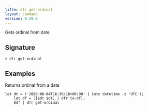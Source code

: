 ```yaml
---
title: dfr get-ordinal
layout: command
version: 0.59.0
---
```


Gets ordinal from date

## Signature

```> dfr get-ordinal ```

## Examples

Returns ordinal from a date
```shell
let dt = ('2020-08-04T16:39:18+00:00' | into datetime -z 'UTC');
    let df = ([$dt $dt] | dfr to-df);
    $df | dfr get-ordinal
```

